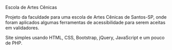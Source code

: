 Escola de Artes Cênicas

Projeto da faculdade para uma escola de Artes Cênicas de Santos-SP, onde foram aplicados algumas ferramentas de acessibilidade para serem aceitas em validadores. 

Site simples usando HTML, CSS, Bootstrap, jQuery, JavaScript e um pouco de PHP.
